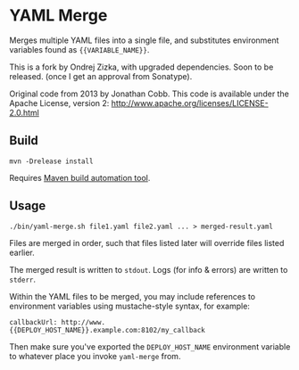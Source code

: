 
  YAML Merge
==============


Merges multiple YAML files into a single file, and substitutes environment variables found as `{{VARIABLE_NAME}}`.

This is a fork by Ondrej Zizka, with upgraded dependencies. Soon to be released. (once I get an approval from Sonatype). 

Original code from 2013 by Jonathan Cobb.
This code is available under the Apache License, version 2: http://www.apache.org/licenses/LICENSE-2.0.html

## Build

    mvn -Drelease install
    
Requires [Maven build automation tool](http://maven.apache.org/).


## Usage

    ./bin/yaml-merge.sh file1.yaml file2.yaml ... > merged-result.yaml

Files are merged in order, such that files listed later will override files listed earlier.

The merged result is written to `stdout`. Logs (for info & errors) are written to `stderr`.

Within the YAML files to be merged, you may include references to environment variables using
mustache-style syntax, for example:

    callbackUrl: http://www.{{DEPLOY_HOST_NAME}}.example.com:8102/my_callback

Then make sure you've exported the `DEPLOY_HOST_NAME` environment variable to whatever place you invoke `yaml-merge` from.
